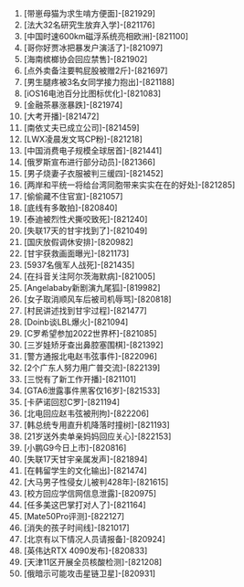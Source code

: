
1. [带崽母猫为求生啃方便面]-[821929]
1. [法大32名研究生放弃入学]-[821176]
1. [中国时速600km磁浮系统亮相欧洲]-[821100]
1. [哥你好贾冰把暴发户演活了]-[821097]
1. [海南槟榔协会回应禁售]-[821902]
1. [点外卖备注要鸭屁股被赠2斤]-[821697]
1. [男生腿疼被3名女同学接力抱出]-[821188]
1. [iOS16电池百分比图标优化]-[821083]
1. [金融茶暴涨暴跌]-[821974]
1. [大考开播]-[821472]
1. [南依丈夫已成立公司]-[821459]
1. [LWX凌晨发文骂CP粉]-[821218]
1. [中国消费电子规模全球居首]-[821441]
1. [俄罗斯宣布进行部分动员]-[821366]
1. [男子烧妻子衣服被判三缓四]-[821452]
1. [两岸和平统一将给台湾同胞带来实实在在的好处]-[821285]
1. [偷偷藏不住官宣]-[821057]
1. [底线有多敢拍]-[820840]
1. [泰迪被烈性犬撕咬致死]-[821240]
1. [失联17天的甘宇找到了]-[821049]
1. [国庆放假调休安排]-[820982]
1. [甘宇获救画面曝光]-[821173]
1. [5937名俄军人战死]-[821435]
1. [在抖音关注阿尔茨海默病]-[821005]
1. [Angelababy新剧演九尾狐]-[819982]
1. [女子取消顺风车后被司机辱骂]-[820818]
1. [村民讲述找到甘宇过程]-[821477]
1. [Doinb谈LBL爆火]-[821094]
1. [C罗希望参加2022世界杯]-[821085]
1. [三岁娃矫牙查出鼻腔塞围棋]-[821392]
1. [警方通报北电赵韦弦事件]-[822096]
1. [2个广东人努力用广普交流]-[822139]
1. [三悦有了新工作开播]-[821101]
1. [GTA6泄露事件黑客仅16岁]-[821533]
1. [卡萨诺回怼C罗]-[821194]
1. [北电回应赵韦弦被刑拘]-[822206]
1. [韩总统专用直升机降落时撞树]-[821193]
1. [21岁送外卖单亲妈妈回应关心]-[822153]
1. [小鹏G9今日上市]-[820816]
1. [失联17天甘宇亲属发声]-[821894]
1. [在韩留学生的文化输出]-[821474]
1. [大马男子性侵女儿被判428年]-[821615]
1. [校方回应学信网信息泄露]-[820975]
1. [任多美这巴掌打对人了]-[821164]
1. [Mate50Pro评测]-[822127]
1. [消失的孩子时间线]-[821017]
1. [北京有以下情况人员请报备]-[820924]
1. [英伟达RTX 4090发布]-[820833]
1. [天津11区开展全员核酸检测]-[821208]
1. [俄暗示可能攻击星链卫星]-[820931]